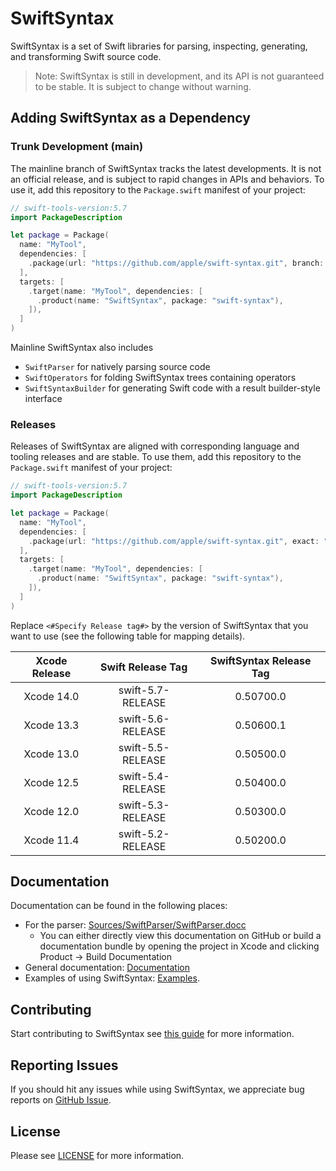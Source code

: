 # SwiftSyntax

SwiftSyntax is a set of Swift libraries for parsing, inspecting, generating, and transforming Swift source code.

> Note: SwiftSyntax is still in development, and its API is not guaranteed to
> be stable. It is subject to change without warning.

## Adding SwiftSyntax as a Dependency

### Trunk Development (main)

The mainline branch of SwiftSyntax tracks the latest developments. It is not
an official release, and is subject to rapid changes in APIs and behaviors. To 
use it, add this repository to the `Package.swift` manifest of your project:

```swift
// swift-tools-version:5.7
import PackageDescription

let package = Package(
  name: "MyTool",
  dependencies: [
    .package(url: "https://github.com/apple/swift-syntax.git", branch: "main"),
  ],
  targets: [
    .target(name: "MyTool", dependencies: [
      .product(name: "SwiftSyntax", package: "swift-syntax"),
    ]),
  ]
)
```

Mainline SwiftSyntax also includes 

- `SwiftParser` for natively parsing source code
- `SwiftOperators` for folding SwiftSyntax trees containing operators
- `SwiftSyntaxBuilder` for generating Swift code with a result builder-style interface

### Releases

Releases of SwiftSyntax are aligned with corresponding language
and tooling releases and are stable. To use them, 
add this repository to the `Package.swift` manifest of your project:

```swift
// swift-tools-version:5.7
import PackageDescription

let package = Package(
  name: "MyTool",
  dependencies: [
    .package(url: "https://github.com/apple/swift-syntax.git", exact: "<#Specify Release tag#>"),
  ],
  targets: [
    .target(name: "MyTool", dependencies: [
      .product(name: "SwiftSyntax", package: "swift-syntax"),
    ]),
  ]
)
```

Replace `<#Specify Release tag#>` by the version of SwiftSyntax that you want to use (see the following table for mapping details).

| Xcode Release | Swift Release Tag | SwiftSyntax Release Tag  |
|:-------------------:|:-------------------:|:-------------------------:|
| Xcode 14.0   | swift-5.7-RELEASE   | 0.50700.0 |
| Xcode 13.3   | swift-5.6-RELEASE   | 0.50600.1 |
| Xcode 13.0   | swift-5.5-RELEASE   | 0.50500.0 |
| Xcode 12.5   | swift-5.4-RELEASE   | 0.50400.0 |
| Xcode 12.0   | swift-5.3-RELEASE   | 0.50300.0 |
| Xcode 11.4   | swift-5.2-RELEASE   | 0.50200.0 |

## Documentation

Documentation can be found in the following places:
- For the parser: [Sources/SwiftParser/SwiftParser.docc](Sources/SwiftParser/SwiftParser.docc) 
  - You can either directly view this documentation on GitHub or build a documentation bundle by opening the project in Xcode and clicking Product -> Build Documentation
- General documentation: [Documentation](Documentation) 
- Examples of using SwiftSyntax: [Examples](Examples).

## Contributing

Start contributing to SwiftSyntax see [this guide](CONTRIBUTING.md) for more information.

## Reporting Issues

If you should hit any issues while using SwiftSyntax, we appreciate bug reports on [GitHub Issue](https://github.com/apple/swift-syntax/issues).

## License

Please see [LICENSE](LICENSE.txt) for more information.

